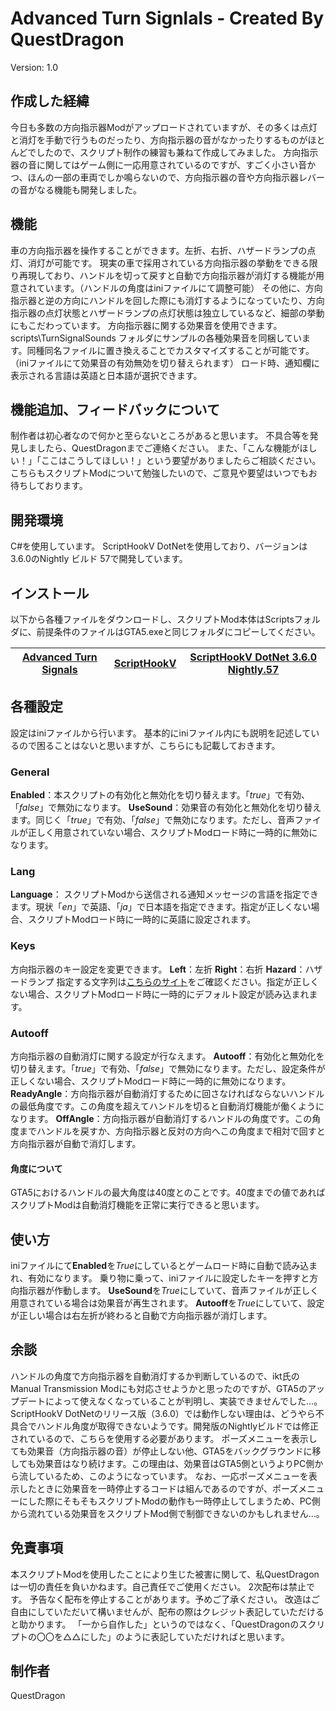 # Advanced Turn Signlals - Created By QuestDragon
Version: 1.0
## 作成した経緯
今日も多数の方向指示器Modがアップロードされていますが、その多くは点灯と消灯を手動で行うものだったり、方向指示器の音がなかったりするものがほとんどでしたので、スクリプト制作の練習も兼ねて作成してみました。
方向指示器の音に関してはゲーム側に一応用意されているのですが、すごく小さい音かつ、ほんの一部の車両でしか鳴らないので、方向指示器の音や方向指示器レバーの音がなる機能も開発しました。

## 機能
車の方向指示器を操作することができます。左折、右折、ハザードランプの点灯、消灯が可能です。
現実の車で採用されている方向指示器の挙動をできる限り再現しており、ハンドルを切って戻すと自動で方向指示器が消灯する機能が用意されています。（ハンドルの角度はiniファイルにて調整可能）
その他に、方向指示器と逆の方向にハンドルを回した際にも消灯するようになっていたり、方向指示器の点灯状態とハザードランプの点灯状態は独立しているなど、細部の挙動にもこだわっています。
方向指示器に関する効果音を使用できます。scripts\TurnSignalSounds フォルダにサンプルの各種効果音を同梱しています。同種同名ファイルに置き換えることでカスタマイズすることが可能です。（iniファイルにて効果音の有効無効を切り替えられます）
ロード時、通知欄に表示される言語は英語と日本語が選択できます。

## 機能追加、フィードバックについて
制作者は初心者なので何かと至らないところがあると思います。
不具合等を発見しましたら、QuestDragonまでご連絡ください。
また、「こんな機能がほしい！」「ここはこうしてほしい！」という要望がありましたらご相談ください。
こちらもスクリプトModについて勉強したいので、ご意見や要望はいつでもお待ちしております。

## 開発環境
C#を使用しています。
ScriptHookV DotNetを使用しており、バージョンは3.6.0のNightly ビルド 57で開発しています。

## インストール
以下から各種ファイルをダウンロードし、スクリプトMod本体はScriptsフォルダに、前提条件のファイルはGTA5.exeと同じフォルダにコピーしてください。

| [Advanced Turn Signals](https://github.com/QuestDragon/GTAV_AdvancedTurnSignals/releases/download/Release/AdvancedTurnSignals.zip) | [ScriptHookV](http://dev-c.com/gtav/scripthookv/) | [ScriptHookV DotNet 3.6.0 Nightly.57](https://github.com/scripthookvdotnet/scripthookvdotnet-nightly/releases/tag/v3.6.0-nightly.57) |
| ------------- | ------------- | ------------- | 
 
## 各種設定
設定はiniファイルから行います。
基本的にiniファイル内にも説明を記述しているので困ることはないと思いますが、こちらにも記載しておきます。

### General
**Enabled**：本スクリプトの有効化と無効化を切り替えます。「*true*」で有効、「*false*」で無効になります。
**UseSound**：効果音の有効化と無効化を切り替えます。同じく「*true*」で有効、「*false*」で無効になります。ただし、音声ファイルが正しく用意されていない場合、スクリプトModロード時に一時的に無効になります。

### Lang
**Language**： スクリプトModから送信される通知メッセージの言語を指定できます。現状「*en*」で英語、「*ja*」で日本語を指定できます。指定が正しくない場合、スクリプトModロード時に一時的に英語に設定されます。

### Keys
方向指示器のキー設定を変更できます。
**Left**：左折
**Right**：右折
**Hazard**：ハザードランプ
指定する文字列は[こちらのサイト](https://learn.microsoft.com/en-us/dotnet/api/system.windows.forms.keys?redirectedfrom=MSDN&view=windowsdesktop-7.0)をご確認ください。指定が正しくない場合、スクリプトModロード時に一時的にデフォルト設定が読み込まれます。

### Autooff
方向指示器の自動消灯に関する設定が行なえます。
**Autooff**：有効化と無効化を切り替えます。「*true*」で有効、「*false*」で無効になります。ただし、設定条件が正しくない場合、スクリプトModロード時に一時的に無効になります。
**ReadyAngle**：方向指示器が自動消灯するために回さなければならないハンドルの最低角度です。この角度を超えてハンドルを切ると自動消灯機能が働くようになります。
**OffAngle**：方向指示器が自動消灯するハンドルの角度です。この角度までハンドルを戻すか、方向指示器と反対の方向へこの角度まで相対で回すと方向指示器が自動で消灯します。

#### 角度について
GTA5におけるハンドルの最大角度は40度とのことです。40度までの値であればスクリプトModは自動消灯機能を正常に実行できると思います。

## 使い方
iniファイルにて**Enabled**を*True*にしているとゲームロード時に自動で読み込まれ、有効になります。
乗り物に乗って、iniファイルに設定したキーを押すと方向指示器が作動します。
**UseSound**を*True*にしていて、音声ファイルが正しく用意されている場合は効果音が再生されます。
**Autooff**を*True*にしていて、設定が正しい場合は右左折が終わると自動で方向指示器が消灯します。

## 余談
ハンドルの角度で方向指示器を自動消灯するか判断しているので、ikt氏のManual Transmission Modにも対応させようかと思ったのですが、GTA5のアップデートによって使えなくなっていることが判明し、実装できませんでした…。
ScriptHookV DotNetのリリース版（3.6.0）では動作しない理由は、どうやら不具合でハンドル角度が取得できないようです。開発版のNightlyビルドでは修正されているので、こちらを使用する必要があります。
ポーズメニューを表示しても効果音（方向指示器の音）が停止しない他、GTA5をバックグラウンドに移しても効果音はなり続けます。この理由は、効果音はGTA5側というよりPC側から流しているため、このようになっています。
なお、一応ポーズメニューを表示したときに効果音を一時停止するコードは組んであるのですが、ポーズメニューにした際にそもそもスクリプトModの動作も一時停止してしまうため、PC側から流れている効果音をスクリプトMod側で制御できないのかもしれません…。

## 免責事項
本スクリプトModを使用したことにより生じた被害に関して、私QuestDragonは一切の責任を負いかねます。自己責任でご使用ください。
2次配布は禁止です。
予告なく配布を停止することがあります。予めご了承ください。
改造はご自由にしていただいて構いませんが、配布の際はクレジット表記していただけると助かります。
「一から自作した」というのではなく、「QuestDragonのスクリプトの〇〇を△△にした」のように表記していただければと思います。

## 制作者
QuestDragon
